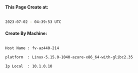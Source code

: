 
   
#### This Page Create at:

```bash

2023-07-02 - 04:39:53 UTC

```

#### Create By Machine:

```bash

Host Name : fv-az440-214

platform  : Linux-5.15.0-1040-azure-x86_64-with-glibc2.35

Ip Local  : 10.1.0.10

```


